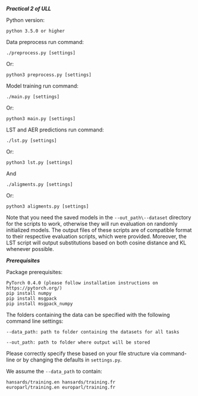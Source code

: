 ***Practical 2 of ULL***

Python version:
```
python 3.5.0 or higher
```

Data preprocess run command:
```
./preprocess.py [settings]
```
Or:
```
python3 preprocess.py [settings]
```

Model training run command:
```
./main.py [settings]
```
Or:
```
python3 main.py [settings]
```

LST and AER predictions run command:
```
./lst.py [settings]
```
Or:
```
python3 lst.py [settings]
```
And
```
./aligments.py [settings]
```
Or:
```
python3 aligments.py [settings]
```
Note that you need the saved models in the `--out_path\--dataset` directory for the scripts to work, otherwise they will run evaluation on randomly initialized models. The output files of these scripts are of compatible format to their respective evaluation scripts, which were provided. Moreover, the LST script will output substitutions based on both cosine distance and KL whenever possible.

***Prerequisites***

Package prerequisites:

```
PyTorch 0.4.0 (please follow installation instructions on https://pytorch.org/)
pip install numpy
pip install msgpack
pip install msgpack_numpy
```

The folders containing the data can be specified with the following command line settings:
```
--data_path: path to folder containing the datasets for all tasks

--out_path: path to folder where output will be stored
```
Please correctly specify these based on your file structure via command-line or by changing the defaults in ```settings.py```.

We assume the `--data_path` to contain:
```
hansards/training.en hansards/training.fr
europarl/training.en europarl/training.fr
```
